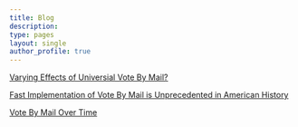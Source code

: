 ```yaml
---
title: Blog
description: 
type: pages
layout: single
author_profile: true
---
```


[Varying Effects of Universial Vote By Mail?](../blog_posts/vbm-hetrogeneity-blog.html)

[Fast Implementation of Vote By Mail is Unprecedented in American History](../blog_posts/vote-by-mail-blog.html)

[Vote By Mail Over Time](../blog_posts/All-States-VBM-Over-Time.html)